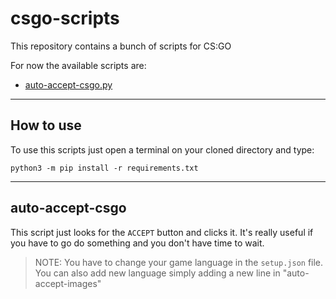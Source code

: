 # csgo-scripts
This repository contains a bunch of scripts for CS:GO

For now the available scripts are:
- [auto-accept-csgo.py](#auto-accept-csgo)

---

## How to use

To use this scripts just open a terminal on your cloned directory and type:
```python3
python3 -m pip install -r requirements.txt
```
---

## auto-accept-csgo

This script just looks for the `ACCEPT` button and clicks it.
It's really useful if you have to go do something and you don't have time to wait.

> NOTE: You have to change your game language in the `setup.json` file.
> You can also add new language simply adding a new line in "auto-accept-images"
